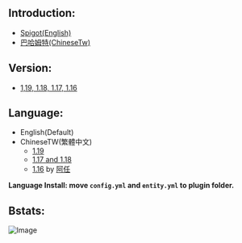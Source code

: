 ## Introduction:
- [Spigot(English)](https://www.spigotmc.org/resources/catchball.94867/)
- [巴哈姆特(ChineseTw)](https://forum.gamer.com.tw/C.php?bsn=18673&snA=192726&tnum=2&subbsn=14)


## Version:
- [1,19, 1.18, 1.17, 1.16](https://github.com/NUTT1101/CatchBall/releases)

## Language:
- English(Default)
- ChineseTW(繁體中文)
	- [1.19](https://github.com/NUTT1101/CatchBall/raw/main/lang/CatchBall_zh-Tw(1.19).zip)
    - [1.17 and 1.18](https://github.com/NUTT1101/CatchBall/raw/main/lang/CatchBall_zh-Tw(1.17and1.18).zip)
    - [1.16](https://github.com/NUTT1101/CatchBall/raw/main/lang/CatchBall_zh-Tw(1.16)%20by_%E9%98%BF%E4%BB%BB.zip) by [阿任](https://github.com/haer0248)

**Language Install: move `config.yml` and `entity.yml` to plugin folder.**


## Bstats:
![Image](https://bstats.org/signatures/bukkit/CatchBall.svg)
